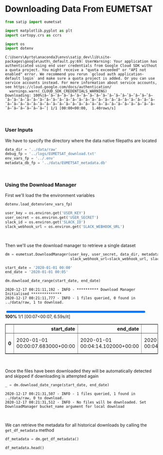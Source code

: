 # Downloading Data From EUMETSAT



```python
from satip import eumetsat

import matplotlib.pyplot as plt
import cartopy.crs as ccrs

import os
import dotenv
```

    C:\Users\Ayrto\anaconda3\envs\satip_dev\lib\site-packages\google\auth\_default.py:69: UserWarning: Your application has authenticated using end user credentials from Google Cloud SDK without a quota project. You might receive a "quota exceeded" or "API not enabled" error. We recommend you rerun `gcloud auth application-default login` and make sure a quota project is added. Or you can use service accounts instead. For more information about service accounts, see https://cloud.google.com/docs/authentication/
      warnings.warn(_CLOUD_SDK_CREDENTIALS_WARNING)
    Downloading: 100%|â–ˆâ–ˆâ–ˆâ–ˆâ–ˆâ–ˆâ–ˆâ–ˆâ–ˆâ–ˆâ–ˆâ–ˆâ–ˆâ–ˆâ–ˆâ–ˆâ–ˆâ–ˆâ–ˆâ–ˆâ–ˆâ–ˆâ–ˆâ–ˆâ–ˆâ–ˆâ–ˆâ–ˆâ–ˆâ–ˆâ–ˆâ–ˆâ–ˆâ–ˆâ–ˆâ–ˆâ–ˆâ–ˆâ–ˆâ–ˆâ–ˆâ–ˆâ–ˆâ–ˆâ–ˆâ–ˆâ–ˆâ–ˆâ–ˆâ–ˆâ–ˆâ–ˆâ–ˆâ–ˆâ–ˆâ–ˆâ–ˆâ–ˆâ–ˆâ–ˆâ–ˆâ–ˆâ–ˆâ–ˆâ–ˆâ–ˆâ–ˆâ–ˆâ–ˆ| 1/1 [00:00<00:00,  1.40rows/s]
    

<br>

### User Inputs

We have to specify the directory where the data native filepaths are located

```python
data_dir = '../data/raw'
debug_fp = '../logs/EUMETSAT_download.txt'
env_vars_fp = '../.env'
metadata_db_fp = '../data/EUMETSAT_metadata.db'
```

<br>

### Using the Download Manager

First we'll load the the environment variables

```python
dotenv.load_dotenv(env_vars_fp)

user_key = os.environ.get('USER_KEY')
user_secret = os.environ.get('USER_SECRET')
slack_id = os.environ.get('SLACK_ID')
slack_webhook_url = os.environ.get('SLACK_WEBHOOK_URL')
```

<br>

Then we'll use the download manager to retrieve a single dataset

```python
dm = eumetsat.DownloadManager(user_key, user_secret, data_dir, metadata_db_fp, debug_fp, 
                              slack_webhook_url=slack_webhook_url, slack_id=slack_id)

start_date = '2020-01-01 00:00'
end_date = '2020-01-01 00:05'

dm.download_date_range(start_date, end_date)
```

    2020-12-17 00:21:11,192 - INFO - ********** Download Manager Initialised **************
    2020-12-17 00:21:11,777 - INFO - 1 files queried, 0 found in ../data/raw, 1 to download.
    


<div><span class="Text-label" style="display:inline-block; overflow:hidden; white-space:nowrap; text-overflow:ellipsis; min-width:0; max-width:15ex; vertical-align:middle; text-align:right"></span>
<progress style="width:60ex" max="1" value="1" class="Progress-main"/></progress>
<span class="Progress-label"><strong>100%</strong></span>
<span class="Iteration-label">1/1</span>
<span class="Time-label">[00:07<00:07, 6.59s/it]</span></div>





<div>
<style scoped>
    .dataframe tbody tr th:only-of-type {
        vertical-align: middle;
    }

    .dataframe tbody tr th {
        vertical-align: top;
    }

    .dataframe thead th {
        text-align: right;
    }
</style>
<table border="1" class="dataframe">
  <thead>
    <tr style="text-align: right;">
      <th></th>
      <th>start_date</th>
      <th>end_date</th>
      <th>result_time</th>
      <th>platform_short_name</th>
      <th>platform_orbit_type</th>
      <th>instrument_name</th>
      <th>sensor_op_mode</th>
      <th>center_srs_name</th>
      <th>center_position</th>
      <th>file_name</th>
      <th>file_size</th>
      <th>missing_pct</th>
      <th>downloaded</th>
    </tr>
  </thead>
  <tbody>
    <tr>
      <th>0</th>
      <td>2020-01-01 00:00:07.683000+00:00</td>
      <td>2020-01-01 00:04:14.102000+00:00</td>
      <td>2020-01-01 00:04:14.102000+00:00</td>
      <td>MSG3</td>
      <td>GEO</td>
      <td>SEVIRI</td>
      <td>RSS</td>
      <td>EPSG:4326</td>
      <td>0 9.5</td>
      <td>MSG3-SEVI-MSG15-0100-NA-20200101000414.1020000...</td>
      <td>99819</td>
      <td>0.0</td>
      <td>2020-12-17 00:21:18.312026</td>
    </tr>
  </tbody>
</table>
</div>



<br>

Once the files have been downloaded they will be automatically detected and skipped if downloading is attempted again

```python
_ = dm.download_date_range(start_date, end_date)
```

    2020-12-17 00:21:31,507 - INFO - 1 files queried, 1 found in ../data/raw, 0 to download.
    2020-12-17 00:21:31,512 - INFO - No files will be downloaded. Set DownloadManager bucket_name argument for local download
    

<br>

We can retrieve the metadata for all historical downloads by calling the `get_df_metadata` method

```python
df_metadata = dm.get_df_metadata()

df_metadata.head()
```
